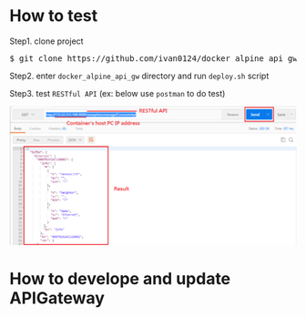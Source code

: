 # How to test
Step1. clone project
<pre>
$ git clone https://github.com/ivan0124/docker_alpine_api_gw.git
</pre>

Step2. enter `docker_alpine_api_gw` directory and run `deploy.sh` script

Step3. test `RESTful API` (ex: below use `postman` to do test)

![result link](https://github.com/ivan0124/docker_alpine_api_gw/blob/master/images/docker_api_20161223.png)
# How to develope and update APIGateway
